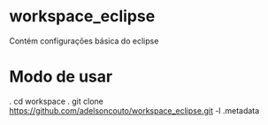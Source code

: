 # workspace_eclipse
Contém configurações básica do eclipse
# Modo de usar
. cd workspace
. git clone https://github.com/adelsoncouto/workspace_eclipse.git -l .metadata
